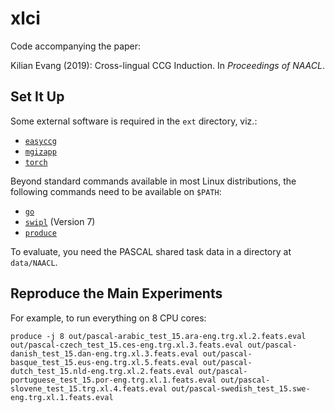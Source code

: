 xlci
====

Code accompanying the paper:

Kilian Evang (2019): Cross-lingual CCG Induction. In *Proceedings of NAACL*.

Set It Up
---------

Some external software is required in the `ext` directory, viz.:

* [`easyccg`](https://github.com/ParallelMeaningBank/easyccg)
* [`mgizapp`](https://github.com/moses-smt/mgiza/tree/master/mgizapp)
* [`torch`](http://torch.ch/docs/getting-started.html#_)

Beyond standard commands available in most Linux distributions, the following
commands need to be available on `$PATH`:

* [`go`](https://golang.org/)
* [`swipl`](http://www.swi-prolog.org/download/stable) (Version 7)
* [`produce`](https://github.com/texttheater/produce)

To evaluate, you need the PASCAL shared task data in a directory at
`data/NAACL`.

Reproduce the Main Experiments
------------------------------

For example, to run everything on 8 CPU cores:

    produce -j 8 out/pascal-arabic_test_15.ara-eng.trg.xl.2.feats.eval out/pascal-czech_test_15.ces-eng.trg.xl.3.feats.eval out/pascal-danish_test_15.dan-eng.trg.xl.3.feats.eval out/pascal-basque_test_15.eus-eng.trg.xl.5.feats.eval out/pascal-dutch_test_15.nld-eng.trg.xl.2.feats.eval out/pascal-portuguese_test_15.por-eng.trg.xl.1.feats.eval out/pascal-slovene_test_15.trg.xl.4.feats.eval out/pascal-swedish_test_15.swe-eng.trg.xl.1.feats.eval
